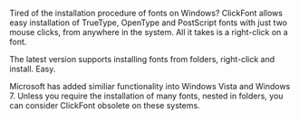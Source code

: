 Tired of the installation procedure of fonts on Windows? ClickFont allows easy installation of TrueType, OpenType and PostScript fonts with just two mouse clicks, from anywhere in the system. All it takes is a right-click on a font.

The latest version supports installing fonts from folders, right-click and install. Easy.

Microsoft has added similiar functionality into Windows Vista and Windows 7. Unless you require the installation of many fonts, nested in folders, you can consider ClickFont obsolete on these systems.